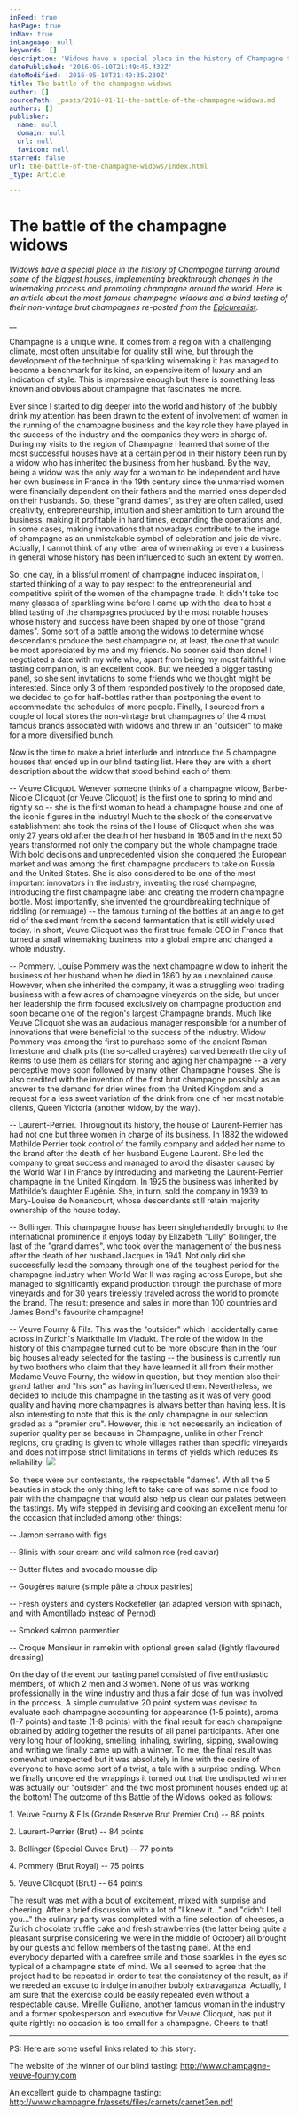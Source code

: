 ```yaml
---
inFeed: true
hasPage: true
inNav: true
inLanguage: null
keywords: []
description: 'Widows have a special place in the history of Champagne turning around some of the biggest houses, implementing breakthrough changes in the winemaking process and promoting champagne around the world. Here is an article about the most famous champagne widows and a blind tasting of their non-vintage brut champagnes re-posted from the Epicurealist.'
datePublished: '2016-05-10T21:49:45.432Z'
dateModified: '2016-05-10T21:49:35.230Z'
title: The battle of the champagne widows
author: []
sourcePath: _posts/2016-01-11-the-battle-of-the-champagne-widows.md
authors: []
publisher:
  name: null
  domain: null
  url: null
  favicon: null
starred: false
url: the-battle-of-the-champagne-widows/index.html
_type: Article

---
```

# The battle of the champagne widows

_Widows have a special place in the history of Champagne turning around some of the biggest houses, implementing breakthrough changes in the winemaking process and promoting champagne around the world. Here is an article about the most famous champagne widows and a blind tasting of their non-vintage brut champagnes re-posted from the [Epicurealist][0]._

__

Champagne is a unique wine. It comes from a region with a challenging climate, most often unsuitable for quality still wine, but through the development of the technique of sparkling winemaking it has managed to become a benchmark for its kind, an expensive item of luxury and an indication of style. This is impressive enough but there is something less known and obvious about champagne that fascinates me more. 

Ever since I started to dig deeper into the world and history of the bubbly drink my attention has been drawn to the extent of involvement of women in the running of the champagne business and the key role they have played in the success of the industry and the companies they were in charge of. During my visits to the region of Champagne I learned that some of the most successful houses have at a certain period in their history been run by a widow who has inherited the business from her husband. By the way, being a widow was the only way for a woman to be independent and have her own business in France in the 19th century since the unmarried women were financially dependent on their fathers and the married ones depended on their husbands. So, these "grand dames", as they are often called, used creativity, entrepreneurship, intuition and sheer ambition to turn around the business, making it profitable in hard times, expanding the operations and, in some cases, making innovations that nowadays contribute to the image of champagne as an unmistakable symbol of celebration and joie de vivre. Actually, I cannot think of any other area of winemaking or even a business in general whose history has been influenced to such an extent by women. 

So, one day, in a blissful moment of champagne induced inspiration, I started thinking of a way to pay respect to the entrepreneurial and competitive spirit of the women of the champagne trade. It didn't take too many glasses of sparkling wine before I came up with the idea to host a blind tasting of the champagnes produced by the most notable houses whose history and success have been shaped by one of those "grand dames". Some sort of a battle among the widows to determine whose descendants produce the best champagne or, at least, the one that would be most appreciated by me and my friends. No sooner said than done! I negotiated a date with my wife who, apart from being my most faithful wine tasting companion, is an excellent cook. But we needed a bigger tasting panel, so she sent invitations to some friends who we thought might be interested. Since only 3 of them responded positively to the proposed date, we decided to go for half-bottles rather than postponing the event to accommodate the schedules of more people. Finally, I sourced from a couple of local stores the non-vintage brut champagnes of the 4 most famous brands associated with widows and threw in an "outsider" to make for a more diversified bunch. 

Now is the time to make a brief interlude and introduce the 5 champagne houses that ended up in our blind tasting list. Here they are with a short description about the widow that stood behind each of them: 

-- Veuve Clicquot. Wenever someone thinks of a champagne widow, Barbe-Nicole Clicquot (or Veuve Clicquot) is the first one to spring to mind and rightly so -- she is the first woman to head a champagne house and one of the iconic figures in the industry! Much to the shock of the conservative establishment she took the reins of the House of Clicquot when she was only 27 years old after the death of her husband in 1805 and in the next 50 years transformed not only the company but the whole champagne trade. With bold decisions and unprecedented vision she conquered the European market and was among the first champagne producers to take on Russia and the United States. She is also considered to be one of the most important innovators in the industry, inventing the rosé champagne, introducing the first champagne label and creating the modern champagne bottle. Most importantly, she invented the groundbreaking technique of riddling (or remuage) -- the famous turning of the bottles at an angle to get rid of the sediment from the second fermentation that is still widely used today. In short, Veuve Clicquot was the first true female CEO in France that turned a small winemaking business into a global empire and changed a whole industry. 

-- Pommery. Louise Pommery was the next champagne widow to inherit the business of her husband when he died in 1860 by an unexplained cause. However, when she inherited the company, it was a struggling wool trading business with a few acres of champagne vineyards on the side, but under her leadership the firm focused exclusively on champagne production and soon became one of the region's largest Champagne brands. Much like Veuve Clicquot she was an audacious manager responsible for a number of innovations that were beneficial to the success of the industry. Widow Pommery was among the first to purchase some of the ancient Roman limestone and chalk pits (the so-called crayères) carved beneath the city of Reims to use them as cellars for storing and aging her champagne -- a very perceptive move soon followed by many other Champagne houses. She is also credited with the invention of the first brut champagne possibly as an answer to the demand for drier wines from the United Kingdom and a request for a less sweet variation of the drink from one of her most notable clients, Queen Victoria (another widow, by the way). 

-- Laurent-Perrier. Throughout its history, the house of Laurent-Perrier has had not one but three women in charge of its business. In 1882 the widowed Mathilde Perrier took control of the family company and added her name to the brand after the death of her husband Eugene Laurent. She led the company to great success and managed to avoid the disaster caused by the World War I in France by introducing and marketing the Laurent-Perrier champagne in the United Kingdom. In 1925 the business was inherited by Mathilde's daughter Eugénie. She, in turn, sold the company in 1939 to Mary-Louise de Nonancourt, whose descendants still retain majority ownership of the house today. 

-- Bollinger. This champagne house has been singlehandedly brought to the international prominence it enjoys today by Elizabeth "Lilly" Bollinger, the last of the "grand dames", who took over the management of the business after the death of her husband Jacques in 1941\. Not only did she successfully lead the company through one of the toughest period for the champagne industry when World War II was raging across Europe, but she managed to significantly expand production through the purchase of more vineyards and for 30 years tirelessly traveled across the world to promote the brand. The result: presence and sales in more than 100 countries and James Bond's favourite champagne! 

-- Veuve Fourny & Fils. This was the "outsider" which I accidentally came across in Zurich's Markthalle Im Viadukt. The role of the widow in the history of this champagne turned out to be more obscure than in the four big houses already selected for the tasting -- the business is currently run by two brothers who claim that they have learned it all from their mother Madame Veuve Fourny, the widow in question, but they mention also their grand father and "his son" as having influenced them. Nevertheless, we decided to include this champagne in the tasting as it was of very good quality and having more champagnes is always better than having less. It is also interesting to note that this is the only champagne in our selection graded as a "premier cru". However, this is not necessarily an indication of superior quality per se because in Champagne, unlike in other French regions, cru grading is given to whole villages rather than specific vineyards and does not impose strict limitations in terms of yields which reduces its reliability. ![](https://the-grid-user-content.s3-us-west-2.amazonaws.com/a119dfe6-64b3-4202-b6d8-752dfe538721.jpg)

So, these were our contestants, the respectable "dames". With all the 5 beauties in stock the only thing left to take care of was some nice food to pair with the champagne that would also help us clean our palates between the tastings. My wife stepped in devising and cooking an excellent menu for the occasion that included among other things: 

-- Jamon serrano with figs 

-- Blinis with sour cream and wild salmon roe (red caviar) 

-- Butter flutes and avocado mousse dip 

-- Gougères nature (simple pâte a choux pastries) 

-- Fresh oysters and oysters Rockefeller (an adapted version with spinach, and with Amontillado instead of Pernod) 

-- Smoked salmon parmentier 

-- Croque Monsieur in ramekin with optional green salad (lightly flavoured dressing) 

On the day of the event our tasting panel consisted of five enthusiastic members, of which 2 men and 3 women. None of us was working professionally in the wine industry and thus a fair dose of fun was involved in the process. A simple cumulative 20 point system was devised to evaluate each champagne accounting for appearance (1-5 points), aroma (1-7 points) and taste (1-8 points) with the final result for each champaigne obtained by adding together the results of all panel participants. After one very long hour of looking, smelling, inhaling, swirling, sipping, swallowing and writing we finally came up with a winner. To me, the final result was somewhat unexpected but it was absolutely in line with the desire of everyone to have some sort of a twist, a tale with a surprise ending. When we finally uncovered the wrappings it turned out that the undisputed winner was actually our "outsider" and the two most prominent houses ended up at the bottom! The outcome of this Battle of the Widows looked as follows: 

1\. Veuve Fourny & Fils (Grande Reserve Brut Premier Cru) -- 88 points 

2\. Laurent-Perrier (Brut) -- 84 points 

3\. Bollinger (Special Cuvee Brut) -- 77 points 

4\. Pommery (Brut Royal) -- 75 points 

5\. Veuve Clicquot (Brut) -- 64 points 

The result was met with a bout of excitement, mixed with surprise and cheering. After a brief discussion with a lot of "I knew it..." and "didn't I tell you..." the culinary party was completed with a fine selection of cheeses, a Zurich chocolate truffle cake and fresh strawberries (the latter being quite a pleasant surprise considering we were in the middle of October) all brought by our guests and fellow members of the tasting panel. At the end everybody departed with a carefree smile and those sparkles in the eyes so typical of a champagne state of mind. We all seemed to agree that the project had to be repeated in order to test the consistency of the result, as if we needed an excuse to indulge in another bubbly extravaganza. Actually, I am sure that the exercise could be easily repeated even without a respectable cause. Mireille Guiliano, another famous woman in the industry and a former spokesperson and executive for Veuve Clicquot, has put it quite rightly: no occasion is too small for a champagne. Cheers to that! 

---------------- 

PS: Here are some useful links related to this story: 

The website of the winner of our blind tasting: http://www.champagne-veuve-fourny.com 

An excellent guide to champagne tasting: http://www.champagne.fr/assets/files/carnets/carnet3en.pdf

[0]: https://epicurealist.wordpress.com/